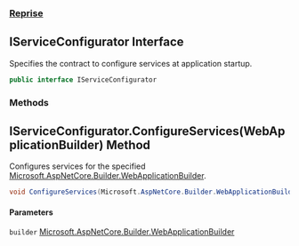### [Reprise](Reprise.md 'Reprise')

## IServiceConfigurator Interface

Specifies the contract to configure services at application startup.

```csharp
public interface IServiceConfigurator
```
### Methods

<a name='Reprise.IServiceConfigurator.ConfigureServices(Microsoft.AspNetCore.Builder.WebApplicationBuilder)'></a>

## IServiceConfigurator.ConfigureServices(WebApplicationBuilder) Method

Configures services for the specified [Microsoft.AspNetCore.Builder.WebApplicationBuilder](https://docs.microsoft.com/en-us/dotnet/api/Microsoft.AspNetCore.Builder.WebApplicationBuilder 'Microsoft.AspNetCore.Builder.WebApplicationBuilder').

```csharp
void ConfigureServices(Microsoft.AspNetCore.Builder.WebApplicationBuilder builder);
```
#### Parameters

<a name='Reprise.IServiceConfigurator.ConfigureServices(Microsoft.AspNetCore.Builder.WebApplicationBuilder).builder'></a>

`builder` [Microsoft.AspNetCore.Builder.WebApplicationBuilder](https://docs.microsoft.com/en-us/dotnet/api/Microsoft.AspNetCore.Builder.WebApplicationBuilder 'Microsoft.AspNetCore.Builder.WebApplicationBuilder')